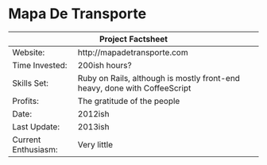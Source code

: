 # Mapa De Transporte

<table class="project-facts">
  <thead>
    <tr><th colspan="2">Project Factsheet</th></tr>
  </thead>
  <tbody>
    <tr>
      <td>Website:</td>
      <td>http://mapadetransporte.com</td>
    </tr>
    <tr>
      <td>Time Invested:</td>
      <td>200ish hours?</td>
    </tr>
    <tr>
      <td>Skills Set:</td>
      <td>Ruby on Rails, although is mostly front-end heavy, done with CoffeeScript</td>
    </tr>
    <tr>
      <td>Profits:</td>
      <td>The gratitude of the people</td>
    </tr>
    <tr>
      <td>Date:</td>
      <td>2012ish</td>
    </tr>
    <tr>
      <td>Last Update:</td>
      <td>2013ish</td>
    </tr>
    <tr>
      <td>Current Enthusiasm:</td>
      <td>Very little</td>
    </tr>
  </tbody>
</table>